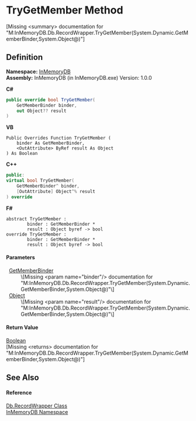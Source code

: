 # TryGetMember Method


\[Missing &lt;summary&gt; documentation for "M:InMemoryDB.Db.RecordWrapper.TryGetMember(System.Dynamic.GetMemberBinder,System.Object@)"\]



## Definition
**Namespace:** <a href="InMemoryDB/Help/044e8d7f-0f94-a8b4-bd65-529f6359fdf7">InMemoryDB</a>  
**Assembly:** InMemoryDB (in InMemoryDB.exe) Version: 1.0.0

**C#**
``` C#
public override bool TryGetMember(
	GetMemberBinder binder,
	out Object?? result
)
```
**VB**
``` VB
Public Overrides Function TryGetMember ( 
	binder As GetMemberBinder,
	<OutAttribute> ByRef result As Object
) As Boolean
```
**C++**
``` C++
public:
virtual bool TryGetMember(
	GetMemberBinder^ binder, 
	[OutAttribute] Object^% result
) override
```
**F#**
``` F#
abstract TryGetMember : 
        binder : GetMemberBinder * 
        result : Object byref -> bool 
override TryGetMember : 
        binder : GetMemberBinder * 
        result : Object byref -> bool 
```



#### Parameters
<dl><dt>  <a href="InMemoryDB/Help/https://learn.microsoft.com/dotnet/api/system.dynamic.getmemberbinder" target="_blank" rel="noopener noreferrer">GetMemberBinder</a></dt><dd>\[Missing &lt;param name="binder"/&gt; documentation for "M:InMemoryDB.Db.RecordWrapper.TryGetMember(System.Dynamic.GetMemberBinder,System.Object@)"\]</dd><dt>  <a href="InMemoryDB/Help/https://learn.microsoft.com/dotnet/api/system.object" target="_blank" rel="noopener noreferrer">Object</a></dt><dd>\[Missing &lt;param name="result"/&gt; documentation for "M:InMemoryDB.Db.RecordWrapper.TryGetMember(System.Dynamic.GetMemberBinder,System.Object@)"\]</dd></dl>

#### Return Value
<a href="InMemoryDB/Help/https://learn.microsoft.com/dotnet/api/system.boolean" target="_blank" rel="noopener noreferrer">Boolean</a>  
\[Missing &lt;returns&gt; documentation for "M:InMemoryDB.Db.RecordWrapper.TryGetMember(System.Dynamic.GetMemberBinder,System.Object@)"\]

## See Also


#### Reference
<a href="InMemoryDB/Help/15d1f56f-3dc8-30e2-1769-44c8b9a97dea">Db.RecordWrapper Class</a>  
<a href="InMemoryDB/Help/044e8d7f-0f94-a8b4-bd65-529f6359fdf7">InMemoryDB Namespace</a>  

